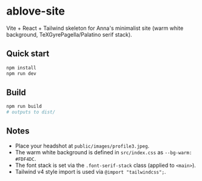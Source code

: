 # ablove-site

Vite + React + Tailwind skeleton for Anna's minimalist site (warm white background, TeXGyrePagella/Palatino serif stack).

## Quick start

```bash
npm install
npm run dev
```

## Build

```bash
npm run build
# outputs to dist/
```

## Notes

- Place your headshot at `public/images/profile3.jpeg`.
- The warm white background is defined in `src/index.css` as `--bg-warm: #FDF4DC`.
- The font stack is set via the `.font-serif-stack` class (applied to `<main>`).
- Tailwind v4 style import is used via `@import "tailwindcss";`.
